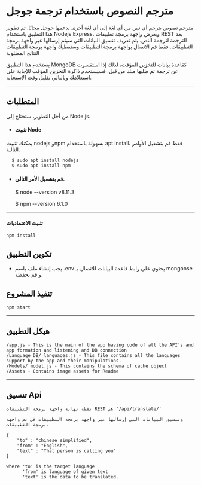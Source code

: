 # مترجم النصوص باستخدام ترجمة جوجل
مترجم نصوص يترجم أي نص من أي لغة إلى أي لغة أخرى يدعمها جوجل مجانًا.
تم تطوير هذا التطبيق باستخدام Nodejs Express، ويعرض واجهة برمجة تطبيقات REST بعد الترجمة لترجمة النص. 
يتم تعريف تنسيق البيانات التي سيتم إرسالها عبر واجهة برمجة التطبيقات.
فقط قم الاتصال بواجهة برمجة التطبيقات وستعطيك واجهة برمجة التطبيقات النتائج المطلوبة

يستخدم هذا التطبيق MongoDB كقاعدة بيانات للتخزين المؤقت، لذلك إذا استفسرت عن ترجمة تم طلبها منك من قبل، فسيستخدم ذاكرة التخزين المؤقت للإجابة على استعلامك وبالتالي تقليل وقت الاستجابة.

---
## المتطلبات

من أجل التطوير، ستحتاج إلى Node.js.

- #### تثبيت Node

يمكنك تثبيت nodejs وnpm بسهولة باستخدام apt install، فقط قم بتشغيل الأوامر التالية.

      $ sudo apt install nodejs
      $ sudo apt install npm

- #### قم بتشغيل الأمر التالي.

    $ node --version
    v8.11.3

    $ npm --version
    6.1.0


---



#### تثبيت الاعتماديات 

```
npm install
```

## تكوين التطبيق

- يجب إنشاء ملف باسم .env يحتوي على رابط قاعدة البيانات للاتصال بـ mongoose و قم بحفظه.

## تنفيذ المشروع

```
npm start
```

---

## هيكل التطبيق

```
/app.js - This is the main of the app having code of all the API's and app formation and listening and DB connection
/Language DB/ languages.js - This file contains all the languages support by the app and their manipulations.
/Models/ model.js - This contains the schema of cache object 
/Assets - Contains image assets for Readme
```
---

## تنسيق Api

```
نقطة نهاية واجهة برمجة التطبيقات REST هي '/api/translate/'

وتنسيق البيانات التي إرسالها عبر واجهة برمجة التطبيقات في نص واجهة برمجة التطبيقات.

{
    "to" : "chinese simplified",
    "from" : "English",
    "text" : "That person is calling you"
}

where 'to' is the target language
      'from' is language of given text
      'text' is the data to be translated. 

```
